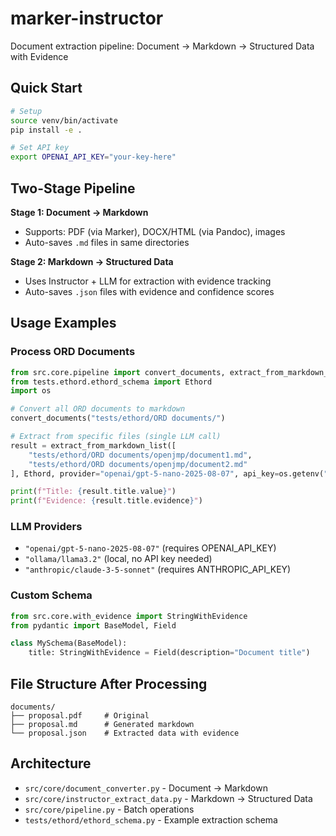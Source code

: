 # marker-instructor

Document extraction pipeline: Document → Markdown → Structured Data with Evidence

## Quick Start

```bash
# Setup
source venv/bin/activate
pip install -e .

# Set API key
export OPENAI_API_KEY="your-key-here"
```

## Two-Stage Pipeline

**Stage 1: Document → Markdown**
- Supports: PDF (via Marker), DOCX/HTML (via Pandoc), images
- Auto-saves `.md` files in same directories

**Stage 2: Markdown → Structured Data**
- Uses Instructor + LLM for extraction with evidence tracking
- Auto-saves `.json` files with evidence and confidence scores

## Usage Examples

### Process ORD Documents
```python
from src.core.pipeline import convert_documents, extract_from_markdown_list
from tests.ethord.ethord_schema import Ethord
import os

# Convert all ORD documents to markdown
convert_documents("tests/ethord/ORD documents/")

# Extract from specific files (single LLM call)
result = extract_from_markdown_list([
    "tests/ethord/ORD documents/openjmp/document1.md",
    "tests/ethord/ORD documents/openjmp/document2.md"
], Ethord, provider="openai/gpt-5-nano-2025-08-07", api_key=os.getenv("OPENAI_API_KEY"))

print(f"Title: {result.title.value}")
print(f"Evidence: {result.title.evidence}")
```

### LLM Providers
- `"openai/gpt-5-nano-2025-08-07"` (requires OPENAI_API_KEY)
- `"ollama/llama3.2"` (local, no API key needed)
- `"anthropic/claude-3-5-sonnet"` (requires ANTHROPIC_API_KEY)

### Custom Schema
```python
from src.core.with_evidence import StringWithEvidence
from pydantic import BaseModel, Field

class MySchema(BaseModel):
    title: StringWithEvidence = Field(description="Document title")
```

## File Structure After Processing
```
documents/
├── proposal.pdf     # Original
├── proposal.md      # Generated markdown  
└── proposal.json    # Extracted data with evidence
```

## Architecture
- `src/core/document_converter.py` - Document → Markdown
- `src/core/instructor_extract_data.py` - Markdown → Structured Data  
- `src/core/pipeline.py` - Batch operations
- `tests/ethord/ethord_schema.py` - Example extraction schema